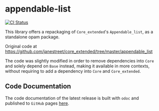 # appendable-list

[![CI Status](https://github.com/mbarbin/appendable-list/workflows/ci/badge.svg)](https://github.com/mbarbin/appendable-list/actions/workflows/ci.yml)

This library offers a repackaging of `Core_extended`'s `Appendable_list`, as a standalone opam package.

Original code at https://github.com/janestreet/core_extended/tree/master/appendable_list

The code was slightly modified in order to remove dependencies into `Core` and solely depend on `Base` instead, making it available in more contexts, without requiring to add a dependency into `Core` and `Core_extended`.

## Code Documentation

The code documentation of the latest release is built with `odoc` and published to `GitHub` pages [here](https://mbarbin.github.io/appendable-list).
